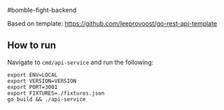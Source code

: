 #bomble-fight-backend

Based on template: https://github.com/leeprovoost/go-rest-api-template

## How to run

Navigate to `cmd/api-service` and run the following:

```
export ENV=LOCAL
export VERSION=VERSION
export PORT=3001
export FIXTURES=./fixtures.json
go build && ./api-service
```
